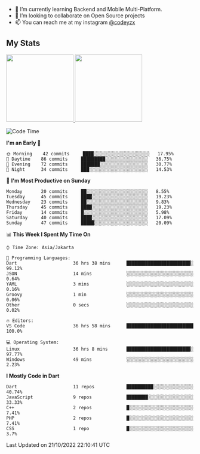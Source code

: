 - 🌱 I’m currently learning Backend and Mobile Multi-Platform.
- 👯 I’m looking to collaborate on Open Source projects
- 📫 You can reach me at my instagram <a href="https://www.instagram.com/codeyzx/">@codeyzx</a>

## My Stats
<p align="left">
<a href="https://github.com/codeyzx">
  <img height="180em" src="https://github-readme-stats-eight-theta.vercel.app/api?username=codeyzx&show_icons=true&theme=algolia&include_all_commits=true&count_private=true"/>
  <img height="180em" src="https://github-readme-stats-eight-theta.vercel.app/api/top-langs/?username=codeyzx&layout=compact&langs_count=8&theme=algolia"/>
</a>
</p>

<!--START_SECTION:waka-->
![Code Time](http://img.shields.io/badge/Code%20Time-208%20hrs%2016%20mins-blue)

**I'm an Early 🐤** 

```text
🌞 Morning    42 commits     ████░░░░░░░░░░░░░░░░░░░░░   17.95% 
🌆 Daytime    86 commits     █████████░░░░░░░░░░░░░░░░   36.75% 
🌃 Evening    72 commits     ███████░░░░░░░░░░░░░░░░░░   30.77% 
🌙 Night      34 commits     ███░░░░░░░░░░░░░░░░░░░░░░   14.53%

```
📅 **I'm Most Productive on Sunday** 

```text
Monday       20 commits     ██░░░░░░░░░░░░░░░░░░░░░░░   8.55% 
Tuesday      45 commits     ████░░░░░░░░░░░░░░░░░░░░░   19.23% 
Wednesday    23 commits     ██░░░░░░░░░░░░░░░░░░░░░░░   9.83% 
Thursday     45 commits     ████░░░░░░░░░░░░░░░░░░░░░   19.23% 
Friday       14 commits     █░░░░░░░░░░░░░░░░░░░░░░░░   5.98% 
Saturday     40 commits     ████░░░░░░░░░░░░░░░░░░░░░   17.09% 
Sunday       47 commits     █████░░░░░░░░░░░░░░░░░░░░   20.09%

```


📊 **This Week I Spent My Time On** 

```text
⌚︎ Time Zone: Asia/Jakarta

💬 Programming Languages: 
Dart                     36 hrs 38 mins      ████████████████████████░   99.12% 
JSON                     14 mins             ░░░░░░░░░░░░░░░░░░░░░░░░░   0.64% 
YAML                     3 mins              ░░░░░░░░░░░░░░░░░░░░░░░░░   0.16% 
Groovy                   1 min               ░░░░░░░░░░░░░░░░░░░░░░░░░   0.06% 
Other                    0 secs              ░░░░░░░░░░░░░░░░░░░░░░░░░   0.02%

🔥 Editors: 
VS Code                  36 hrs 58 mins      █████████████████████████   100.0%

💻 Operating System: 
Linux                    36 hrs 8 mins       ████████████████████████░   97.77% 
Windows                  49 mins             ░░░░░░░░░░░░░░░░░░░░░░░░░   2.23%

```

**I Mostly Code in Dart** 

```text
Dart                     11 repos            ██████████░░░░░░░░░░░░░░░   40.74% 
JavaScript               9 repos             ████████░░░░░░░░░░░░░░░░░   33.33% 
C++                      2 repos             █░░░░░░░░░░░░░░░░░░░░░░░░   7.41% 
PHP                      2 repos             █░░░░░░░░░░░░░░░░░░░░░░░░   7.41% 
CSS                      1 repo              █░░░░░░░░░░░░░░░░░░░░░░░░   3.7%

```



 Last Updated on 21/10/2022 22:10:41 UTC
<!--END_SECTION:waka-->
